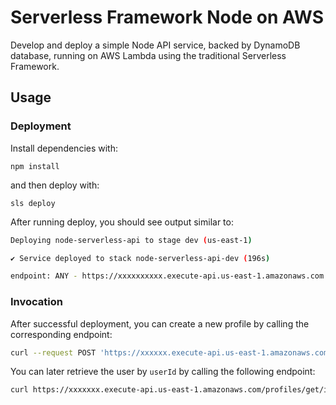 # Serverless Framework Node on AWS

Develop and deploy a simple Node API service, backed by DynamoDB database, running on AWS Lambda using the traditional Serverless Framework.

## Usage

### Deployment

Install dependencies with:

```
npm install
```

and then deploy with:

```
sls deploy
```

After running deploy, you should see output similar to:

```bash
Deploying node-serverless-api to stage dev (us-east-1)

✔ Service deployed to stack node-serverless-api-dev (196s)

endpoint: ANY - https://xxxxxxxxxx.execute-api.us-east-1.amazonaws.com
```

### Invocation

After successful deployment, you can create a new profile by calling the corresponding endpoint:

```bash
curl --request POST 'https://xxxxxx.execute-api.us-east-1.amazonaws.com/profiles/create' --header 'Content-Type: application/json' --data-raw '{"name": "John Doe", "title": "Owner", "bio": "Owner and creater of sample organization"}'
```

You can later retrieve the user by `userId` by calling the following endpoint:

```bash
curl https://xxxxxxx.execute-api.us-east-1.amazonaws.com/profiles/get/id
```

